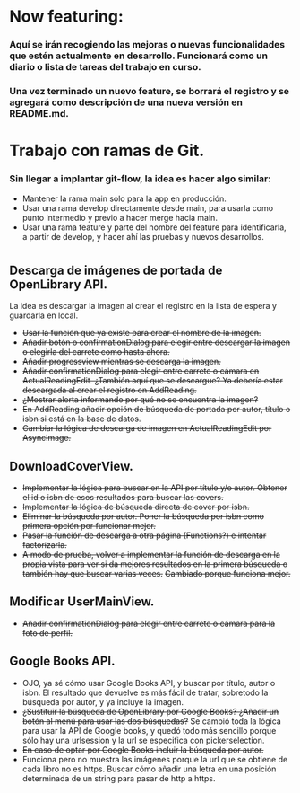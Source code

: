 # Now featuring:

### Aquí se irán recogiendo las mejoras o nuevas funcionalidades que estén actualmente en desarrollo. Funcionará como un diario o lista de tareas del trabajo en curso.

### Una vez terminado un nuevo feature, se borrará el registro y se agregará como descripción de una nueva versión en README.md.

#

# Trabajo con ramas de Git.

### Sin llegar a implantar git-flow, la idea es hacer algo similar:

* Mantener la rama main solo para la app en producción.
* Usar una rama develop directamente desde main, para usarla como punto intermedio y previo a hacer merge hacia main.
* Usar una rama feature y parte del nombre del feature para identificarla, a partir de develop, y hacer ahí las pruebas y nuevos desarrollos.

#

## Descarga de imágenes de portada de OpenLibrary API.

La idea es descargar la imagen al crear el registro en la lista de espera y guardarla en local.

* ~~Usar la función que ya existe para crear el nombre de la imagen.~~
* ~~Añadir botón o confirmationDialog para elegir entre descargar la imagen o elegirla del carrete como hasta ahora.~~
* ~~Añadir progressview mientras se descarga la imagen.~~
* ~~Añadir confirmationDialog para elegir entre carrete o cámara en ActualReadingEdit. ¿También aquí que se descargue? Ya debería estar descargada al crear el registro en AddReading.~~
* ~~¿Mostrar alerta informando por qué no se encuentra la imagen?~~
* ~~En AddReading añadir opción de búsqueda de portada por autor, título o isbn si está en la base de datos.~~
* ~~Cambiar la lógica de descarga de imagen en ActualReadingEdit por AsyncImage.~~


## DownloadCoverView.

* ~~Implementar la lógica para buscar en la API por título y/o autor. Obtener el id o isbn de esos resultados para buscar las covers.~~
* ~~Implementar la lógica de búsqueda directa de cover por isbn.~~
* ~~Eliminar la búsqueda por autor. Poner la búsqueda por isbn como primera opción por funcionar mejor.~~
* ~~Pasar la función de descarga a otra página (Functions?) e intentar factorizarla.~~
* ~~A modo de prueba, volver a implementar la función de descarga en la propia vista para ver si da mejores resultados en la primera búsqueda o también hay que buscar varias veces.~~ ~~Cambiado porque funciona mejor.~~


## Modificar UserMainView.

* ~~Añadir confirmationDialog para elegir entre carrete o cámara para la foto de perfil.~~


## Google Books API.

* OJO, ya sé cómo usar Google Books API, y buscar por título, autor o isbn. El resultado que devuelve es más fácil de tratar, sobretodo la búsqueda por autor, y ya incluye la imagen.
* ~~¿Sustituir la búsqueda de OpenLibrary por Google Books? ¿Añadir un botón al menú para usar las dos búsquedas?~~ Se cambió toda la lógica para usar la API de Google books, y quedó todo más sencillo porque sólo hay una urlsession y la url se especifica con pickerselection.
* ~~En caso de optar por Google Books incluir la búsqueda por autor.~~
* Funciona pero no muestra las imágenes porque la url que se obtiene de cada libro no es https. Buscar cómo añadir una letra en una posición determinada de un string para pasar de http a https.